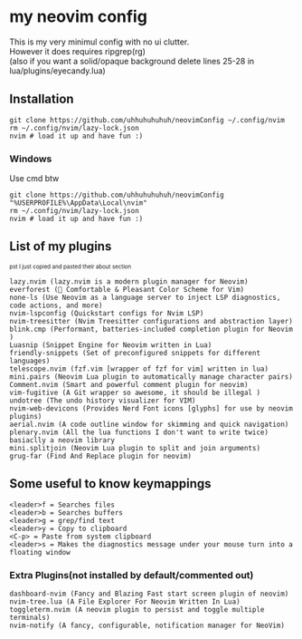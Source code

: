 # my neovim config
This is my very minimul config with no ui clutter.\
However it does requires ripgrep(rg) \
(also if you want a solid/opaque background delete lines 25-28 in lua/plugins/eyecandy.lua)

## Installation
```
git clone https://github.com/uhhuhuhuhuh/neovimConfig ~/.config/nvim
rm ~/.config/nvim/lazy-lock.json
nvim # load it up and have fun :)
```
### Windows
Use cmd btw
```
git clone https://github.com/uhhuhuhuhuh/neovimConfig "%USERPROFILE%\AppData\Local\nvim"
rm ~/.config/nvim/lazy-lock.json
nvim # load it up and have fun :)
```

## List of my plugins
<sub><sup>pst I just copied and pasted their about section</sub></sup>
```
lazy.nvim (lazy.nvim is a modern plugin manager for Neovim)
everforest (🌲 Comfortable & Pleasant Color Scheme for Vim)
none-ls (Use Neovim as a language server to inject LSP diagnostics, code actions, and more)
nvim-lspconfig (Quickstart configs for Nvim LSP)
nvim-treesitter (Nvim Treesitter configurations and abstraction layer)
blink.cmp (Performant, batteries-included completion plugin for Neovim )
Luasnip (Snippet Engine for Neovim written in Lua)
friendly-snippets (Set of preconfigured snippets for different languages)
telescope.nvim (fzf.vim [wrapper of fzf for vim] written in lua)
mini.pairs (Neovim Lua plugin to automatically manage character pairs)
Comment.nvim (Smart and powerful comment plugin for neovim)
vim-fugitive (A Git wrapper so awesome, it should be illegal )
undotree (The undo history visualizer for VIM)
nvim-web-devicons (Provides Nerd Font icons [glyphs] for use by neovim plugins)
aerial.nvim (A code outline window for skimming and quick navigation)
plenary.nvim (All the lua functions I don't want to write twice) basiaclly a neovim library
mini.splitjoin (Neovim Lua plugin to split and join arguments)
grug-far (Find And Replace plugin for neovim)
```
## Some useful to know keymappings
```
<leader>f = Searches files
<leader>b = Searches buffers
<leader>g = grep/find text
<leader>y = Copy to clipboard
<C-p> = Paste from system clipboard
<leader>s = Makes the diagnostics message under your mouse turn into a floating window
```
### Extra Plugins(not installed by default/commented out)
```
dashboard-nvim (Fancy and Blazing Fast start screen plugin of neovim)
nvim-tree.lua (A File Explorer For Neovim Written In Lua)
toggleterm.nvim (A neovim plugin to persist and toggle multiple terminals)
nvim-notify (A fancy, configurable, notification manager for NeoVim)
```
